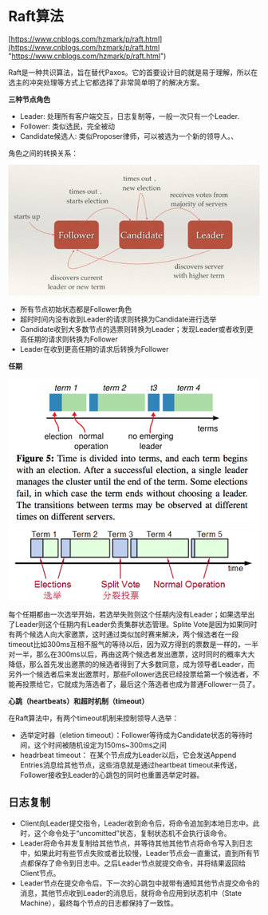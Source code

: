 # Raft算法 #
[https://www.cnblogs.com/hzmark/p/raft.html](https://www.cnblogs.com/hzmark/p/raft.html "https://www.cnblogs.com/hzmark/p/raft.html")

Raft是一种共识算法，旨在替代Paxos。它的首要设计目的就是易于理解，所以在选主的冲突处理等方式上它都选择了非常简单明了的解决方案。

**三种节点角色**

- Leader: 处理所有客户端交互，日志复制等，一般一次只有一个Leader.
- Follower: 类似选民，完全被动
- Candidate候选人: 类似Proposer律师，可以被选为一个新的领导人。、

角色之间的转换关系：

![](img/Raft_state.png)

- 所有节点初始状态都是Follower角色
- 超时时间内没有收到Leader的请求则转换为Candidate进行选举
- Candidate收到大多数节点的选票则转换为Leader；发现Leader或者收到更高任期的请求则转换为Follower
- Leader在收到更高任期的请求后转换为Follower

**任期**

![](img/Raft_Election.png)
![](img/Raft_Election_Term.png)

每个任期都由一次选举开始，若选举失败则这个任期内没有Leader；如果选举出了Leader则这个任期内有Leader负责集群状态管理。Splite Vote是因为如果同时有两个候选人向大家邀票，这时通过类似加时赛来解决，两个候选者在一段timeout比如300ms互相不服气的等待以后，因为双方得到的票数是一样的，一半对一半，那么在300ms以后，再由这两个候选者发出邀票，这时同时的概率大大降低，那么首先发出邀票的的候选者得到了大多数同意，成为领导者Leader，而另外一个候选者后来发出邀票时，那些Follower选民已经投票给第一个候选者，不能再投票给它，它就成为落选者了，最后这个落选者也成为普通Follower一员了。

**心跳（heartbeats）和超时机制（timeout）**

在Raft算法中，有两个timeout机制来控制领导人选举：

- 选举定时器（eletion timeout）：Follower等待成为Candidate状态的等待时间，这个时间被随机设定为150ms~300ms之间
- headrbeat timeout： 在某个节点成为Leader以后，它会发送Append Entries消息给其他节点，这些消息就是通过heartbeat timeout来传送，Follower接收到Leader的心跳包的同时也重置选举定时器。

## 日志复制 ##

- Client向Leader提交指令，Leader收到命令后，将命令追加到本地日志中。此时，这个命令处于“uncomitted”状态，复制状态机不会执行该命令。
- Leader将命令并发复制给其他节点，并等待其他其他节点将命令写入到日志中，如果此时有些节点失败或者比较慢，Leader节点会一直重试，直到所有节点都保存了命令到日志中。之后Leader节点就提交命令，并将结果返回给Client节点。
- Leader节点在提交命令后，下一次的心跳包中就带有通知其他节点提交命令的消息，其他节点收到Leader的消息后，就将命令应用到状态机中（State Machine），最终每个节点的日志都保持了一致性。

